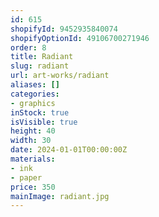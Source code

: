 ```yaml
---
id: 615
shopifyId: 9452935840074
shopifyOptionId: 49106700271946
order: 8
title: Radiant
slug: radiant
url: art-works/radiant
aliases: []
categories:
- graphics
inStock: true
isVisible: true
height: 40
width: 30
date: 2024-01-01T00:00:00Z
materials:
- ink
- paper
price: 350
mainImage: radiant.jpg
---
```

